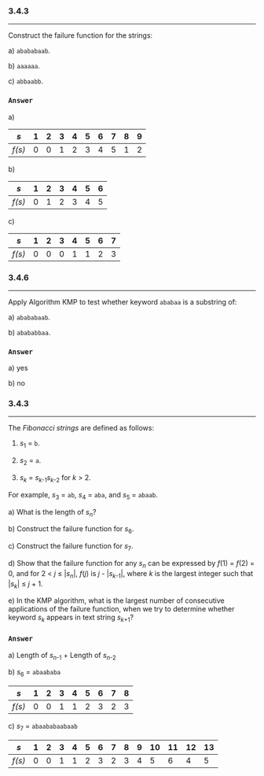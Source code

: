 ### 3.4.3
***
Construct the failure function for the strings:

a) ```abababaab```.

b) ```aaaaaa```.

c) ```abbaabb```.

### `Answer`
a)

|   *s*  | 1 | 2 | 3 | 4 | 5 | 6 | 7 | 8 | 9 |
|--------|---|---|---|---|---|---|---|---|---|
| *f(s)* | 0 | 0 | 1 | 2 | 3 | 4 | 5 | 1 | 2 |

b)

|   *s*  | 1 | 2 | 3 | 4 | 5 | 6 |
|--------|---|---|---|---|---|---|
| *f(s)* | 0 | 1 | 2 | 3 | 4 | 5 |

c)

|   *s*  | 1 | 2 | 3 | 4 | 5 | 6 | 7 |
|--------|---|---|---|---|---|---|---|
| *f(s)* | 0 | 0 | 0 | 1 | 1 | 2 | 3 |

### 3.4.6
***
Apply Algorithm KMP to test whether keyword ```ababaa``` is a substring of:

a) ```abababaab```.

b) ```abababbaa```.

### `Answer`
a) yes

b) no

### 3.4.3
***
The *Fibonacci strings* are defined as follows:

1. *s*<sub>1</sub> = ```b```.

2. *s*<sub>2</sub> = ```a```.

3. *s*<sub>*k*</sub> = *s*<sub>*k*-1</sub>*s*<sub>*k*-2</sub> for *k* > 2.

For example, *s*<sub>3</sub> = ```ab```, *s*<sub>4</sub> = ```aba```, and *s*<sub>5</sub> = ```abaab```.

a) What is the length of *s*<sub>*n*</sub>?

b) Construct the failure function for *s*<sub>6</sub>.

c) Construct the failure function for *s*<sub>7</sub>.

d) Show that the failure function for any *s*<sub>*n*</sub> can be expressed by *f*(1) = *f*(2) = 0, and for 2 < *j* ≤ |*s*<sub>*n*</sub>|, *f*(*j*) is *j* - |*s*<sub>*k*-1</sub>|, where *k* is the largest integer such that |*s*<sub>*k*</sub>| ≤ *j* + 1.

e) In the KMP algorithm, what is the largest number of consecutive applications of the failure function, when we try to determine whether keyword *s*<sub>*k*</sub> appears in text string *s*<sub>*k*+1</sub>?
### `Answer`
a) Length of *s*<sub>*n*-1</sub> + Length of *s*<sub>*n*-2</sub>

b) *s*<sub>6</sub> = ```abaababa```

|   *s*  | 1 | 2 | 3 | 4 | 5 | 6 | 7 | 8 |
|--------|---|---|---|---|---|---|---|---|
| *f(s)* | 0 | 0 | 1 | 1 | 2 | 3 | 2 | 3 |

c) *s*<sub>7</sub> = ```abaababaabaab```

|   *s*  | 1 | 2 | 3 | 4 | 5 | 6 | 7 | 8 | 9 | 10 | 11 | 12 | 13 |
|--------|---|---|---|---|---|---|---|---|---|----|----|----|----|
| *f(s)* | 0 | 0 | 1 | 1 | 2 | 3 | 2 | 3 | 4 | 5  | 6  | 4  | 5  |
